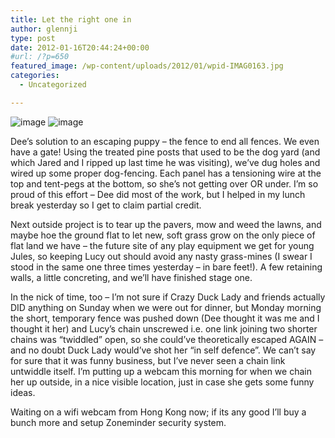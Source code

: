 ```yaml
---
title: Let the right one in
author: glennji
type: post
date: 2012-01-16T20:44:24+00:00
#url: /?p=650
featured_image: /wp-content/uploads/2012/01/wpid-IMAG0163.jpg
categories:
  - Uncategorized

---
```

<img class="alignnone" title="IMAG0163.jpg" src="/wp-content/uploads/2012/01/wpid-IMAG0163.jpg" alt="image" />
  
<img class="alignnone" title="IMAG0162.jpg" src="/wp-content/uploads/2012/01/wpid-IMAG0162.jpg" alt="image" />
  
Dee&#8217;s solution to an escaping puppy &#8211; the fence to end all fences. We even have a gate! Using the treated pine posts that used to be the dog yard (and which Jared and I ripped up last time he was visiting), we&#8217;ve dug holes and wired up some proper dog-fencing. Each panel has a tensioning wire at the top and tent-pegs at the bottom, so she&#8217;s not getting over OR under. I&#8217;m so proud of this effort &#8211; Dee did most of the work, but I helped in my lunch break yesterday so I get to claim partial credit.
  
Next outside project is to tear up the pavers, mow and weed the lawns, and maybe hoe the ground flat to let new, soft grass grow on the only piece of flat land we have &#8211; the future site of any play equipment we get for young Jules, so keeping Lucy out should avoid any nasty grass-mines (I swear I stood in the same one three times yesterday &#8211; in bare feet!). A few retaining walls, a little concreting, and we&#8217;ll have finished stage one.
  
In the nick of time, too &#8211; I&#8217;m not sure if Crazy Duck Lady and friends actually DID anything on Sunday when we were out for dinner, but Monday morning the short, temporary fence was pushed down (Dee thought it was me and I thought it her) and Lucy&#8217;s chain unscrewed i.e. one link joining two shorter chains was &#8220;twiddled&#8221; open, so she could&#8217;ve theoretically escaped AGAIN &#8211; and no doubt Duck Lady would&#8217;ve shot her &#8220;in self defence&#8221;. We can&#8217;t say for sure that it was funny business, but I&#8217;ve never seen a chain link untwiddle itself. I&#8217;m putting up a webcam this morning for when we chain her up outside, in a nice visible location, just in case she gets some funny ideas.
  
Waiting on a wifi webcam from Hong Kong now; if its any good I&#8217;ll buy a bunch more and setup Zoneminder security system.
